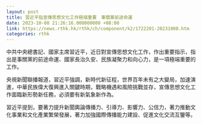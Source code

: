 ```yaml
---
layout: post
title: 習近平指宣傳思想文化工作極端重要　事關黨前途命運
date: 2023-10-08 21:26:16.000000000 +08:00
link: https://news.rthk.hk/rthk/ch/component/k2/1722201-20231008.htm
categories: rthk
---
```


中共中央總書記、國家主席習近平，近日對宣傳思想文化工作，作出重要指示，指出是事關黨的前途命運、國家長治久安、民族凝聚力和向心力，是一項極端重要的工作。

央視新聞聯播報道，習近平強調，新時代新征程，世界百年未有之大變局，加速演進，中華民族偉大復興進入關鍵時期，戰略機遇和風險挑戰並存，宣傳思想文化工作面臨新形勢新任務，必須要有新氣象新作為。

習近平提到，要著力提升新聞輿論傳播力、引導力、影響力、公信力，著力推動文化事業和文化產業繁榮發展，著力加強國際傳播能力建設、促進文化交流互鑒等。
